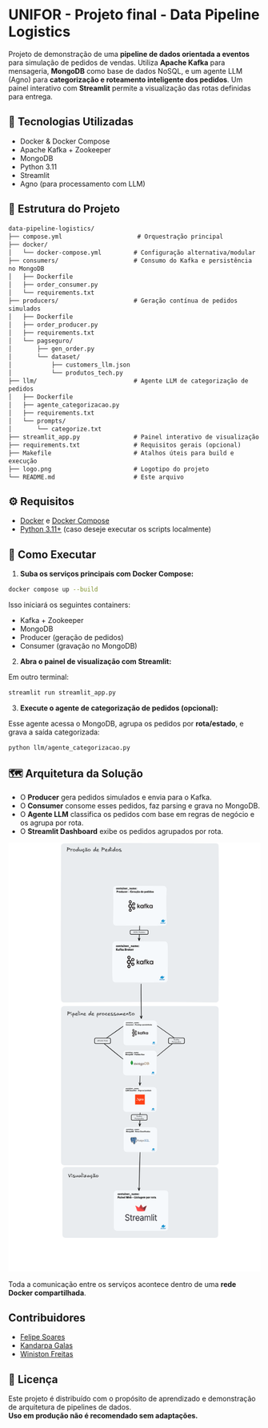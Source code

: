 # UNIFOR - Projeto final - Data Pipeline Logistics

Projeto de demonstração de uma **pipeline de dados orientada a eventos** para simulação de pedidos de vendas. Utiliza **Apache Kafka** para mensageria, **MongoDB** como base de dados NoSQL, e um agente LLM (Agno) para **categorização e roteamento inteligente dos pedidos**. Um painel interativo com **Streamlit** permite a visualização das rotas definidas para entrega.

## 🔧 Tecnologias Utilizadas

- Docker & Docker Compose
- Apache Kafka + Zookeeper
- MongoDB
- Python 3.11
- Streamlit
- Agno (para processamento com LLM)

## 📁 Estrutura do Projeto

```plaintext
data-pipeline-logistics/
├── compose.yml                     # Orquestração principal
├── docker/
│   └── docker-compose.yml         # Configuração alternativa/modular
├── consumers/                     # Consumo do Kafka e persistência no MongoDB
│   ├── Dockerfile
│   ├── order_consumer.py
│   └── requirements.txt
├── producers/                     # Geração contínua de pedidos simulados
│   ├── Dockerfile
│   ├── order_producer.py
│   ├── requirements.txt
│   └── pagseguro/
│       ├── gen_order.py
│       └── dataset/
│           ├── customers_llm.json
│           └── produtos_tech.py
├── llm/                           # Agente LLM de categorização de pedidos
│   ├── Dockerfile
│   ├── agente_categorizacao.py
│   ├── requirements.txt
│   └── prompts/
│       └── categorize.txt
├── streamlit_app.py               # Painel interativo de visualização
├── requirements.txt               # Requisitos gerais (opcional)
├── Makefile                       # Atalhos úteis para build e execução
├── logo.png                       # Logotipo do projeto
└── README.md                      # Este arquivo
```

## ⚙️ Requisitos

- [Docker](https://www.docker.com/) e [Docker Compose](https://docs.docker.com/compose/)
- [Python 3.11+](https://www.python.org/) (caso deseje executar os scripts localmente)

## 🚀 Como Executar

1. **Suba os serviços principais com Docker Compose:**

```bash
docker compose up --build
```

Isso iniciará os seguintes containers:
- Kafka + Zookeeper
- MongoDB
- Producer (geração de pedidos)
- Consumer (gravação no MongoDB)

2. **Abra o painel de visualização com Streamlit:**

Em outro terminal:

```bash
streamlit run streamlit_app.py
```

3. **Execute o agente de categorização de pedidos (opcional):**

Esse agente acessa o MongoDB, agrupa os pedidos por **rota/estado**, e grava a saída categorizada:

```bash
python llm/agente_categorizacao.py
```


## 🗺️ Arquitetura da Solução



- O **Producer** gera pedidos simulados e envia para o Kafka.
- O **Consumer** consome esses pedidos, faz parsing e grava no MongoDB.
- O **Agente LLM** classifica os pedidos com base em regras de negócio e os agrupa por rota.
- O **Streamlit Dashboard** exibe os pedidos agrupados por rota.



![alt text](Diagrama_projeto.png)

Toda a comunicação entre os serviços acontece dentro de uma **rede Docker compartilhada**.



## Contribuidores
* [Felipe Soares](https://github.com/felipesoaresdev/)
* [Kandarpa Galas](https://github.com/kandarpagalas/) 
* [Winiston Freitas](https://github.com/winistonvf)

## 📝 Licença

Este projeto é distribuído com o propósito de aprendizado e demonstração de arquitetura de pipelines de dados.  
**Uso em produção não é recomendado sem adaptações.**